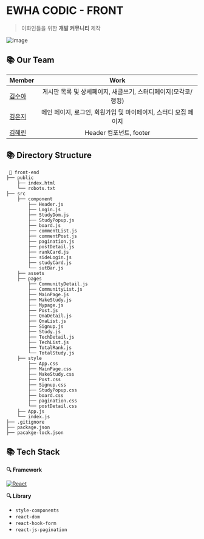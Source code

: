 # EWHA CODIC - FRONT

> 이화인들을 위한 **개발 커뮤니티** 제작


![image](https://user-images.githubusercontent.com/58056141/127864300-86def84e-d746-4c64-bf8b-4e18660c8868.png)


## 📚 Our Team

|  <center>Member</center> |  <center>Work</center> |
|:--------|:--------:|
|[김수아](https://github.com/sua-kim)| 게시판 목록 및 상세페이지, 새글쓰기, 스터디페이지(모각코/랭킹) |
|[김은지](https://github.com/KSilverJi) | 메인 페이지, 로그인, 회원가입 및 마이페이지, 스터디 모집 페이지 |
|[김혜린](https://github.com/graygra16) | Header 컴포넌트, footer  |

## 📚 Directory Structure

```
 📁 front-end
├── public
    ├── index.html
    └── robots.txt
├── src
    ├── component
        ├── Header.js
        ├── Login.js
        ├── StudyDom.js
        ├── StudyPopup.js
        ├── board.js
        ├── commentList.js
        ├── commentPost.js
        ├── pagination.js
        ├── postDetail.js
        ├── rankCard.js
        ├── sideLogin.js
        ├── studyCard.js
        └── sutBar.js
    ├── assets
    ├── pages
        ├── CommunityDetail.js
        ├── CommunityList.js
        ├── MainPage.js
        ├── MakeStudy.js
        ├── Mypage.js
        ├── Post.js
        ├── QnaDetail.js
        ├── QnaList.js
        ├── Signup.js
        ├── Study.js
        ├── TechDetail.js
        ├── TechList.js
        ├── TotalRank.js
        └── TotalStudy.js
    ├── style
        ├── App.css
        ├── MainPage.css
        ├── MakeStudy.css
        ├── Post.css
        ├── Signup.css
        ├── StudyPopup.css
        ├── board.css
        ├── pagination.css
        └── postDetail.css
    ├── App.js
    └── index.js
├── .gitignore
├── package.json
├── pacakge-lock.json
```

## 📚 Tech Stack

**🔍 Framework**

  [![React](https://img.shields.io/badge/React-61DAFB?style=round-square&logo=React&logoColor=black)](https://ko.reactjs.org/)

**🔍 Library**

- `style-components`
- `react-dom`
- `react-hook-form`
- `react-js-pagination`
